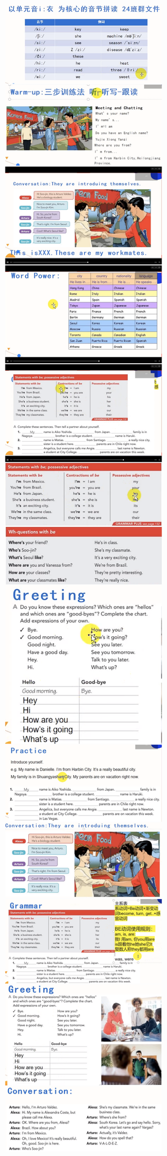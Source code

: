 ![](./pic/1.png)
![](./pic/2.png)
![](./pic/3.png)
![](./pic/4.png)
![](./pic/5.png)
![](./pic/6.png)
![](./pic/7.png)
![](./pic/8.png)
![](./pic/9.png)
![](./pic/10.png)
![](./pic/11.png)
![](./pic/12.png)
![](./pic/13.png)